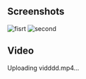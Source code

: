 ## Screenshots

![fisrt](https://github.com/indresh149/solidityai/assets/76736055/2fc97f97-c3cc-4196-8259-714297e07f46)
![second](https://github.com/indresh149/solidityai/assets/76736055/8a95fa52-2ab0-4ae1-b20a-94b4b2921ef8)

## Video


Uploading vidddd.mp4…


